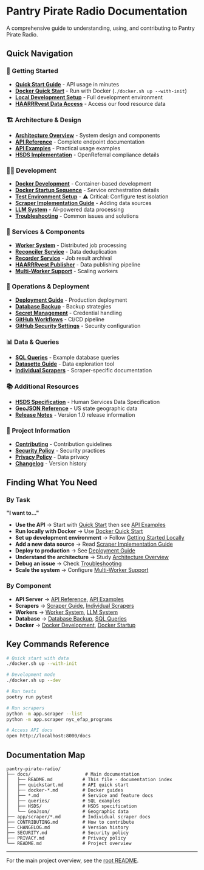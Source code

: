 # Pantry Pirate Radio Documentation

A comprehensive guide to understanding, using, and contributing to Pantry Pirate Radio.

## Quick Navigation

### 🚀 Getting Started
- **[Quick Start Guide](quickstart.md)** - API usage in minutes
- **[Docker Quick Start](docker-quickstart.md)** - Run with Docker (`./docker.sh up --with-init`)
- **[Local Development Setup](getting-started-locally.md)** - Full development environment
- **[HAARRRvest Data Access](haarrvest-quickstart.md)** - Access our food resource data

### 🏗️ Architecture & Design
- **[Architecture Overview](architecture.md)** - System design and components
- **[API Reference](api.md)** - Complete endpoint documentation
- **[API Examples](api-examples.md)** - Practical usage examples
- **[HSDS Implementation](hsds_index.md)** - OpenReferral compliance details

### 👨‍💻 Development
- **[Docker Development](docker-development.md)** - Container-based development
- **[Docker Startup Sequence](docker-startup-sequence.md)** - Service orchestration details
- **[Test Environment Setup](test-environment-setup.md)** - ⚠️ Critical: Configure test isolation
- **[Scraper Implementation Guide](scrapers.md)** - Adding data sources
- **[LLM System](llm.md)** - AI-powered data processing
- **[Troubleshooting](troubleshooting.md)** - Common issues and solutions

### 🔧 Services & Components
- **[Worker System](worker.md)** - Distributed job processing
- **[Reconciler Service](reconciler.md)** - Data deduplication
- **[Recorder Service](recorder.md)** - Job result archival
- **[HAARRRvest Publisher](haarrrvest-publisher.md)** - Data publishing pipeline
- **[Multi-Worker Support](multi-worker-support.md)** - Scaling workers

### 🚀 Operations & Deployment
- **[Deployment Guide](deployment.md)** - Production deployment
- **[Database Backup](database-backup.md)** - Backup strategies
- **[Secret Management](secret-management.md)** - Credential handling
- **[GitHub Workflows](GITHUB_WORKFLOWS.md)** - CI/CD pipeline
- **[GitHub Security Settings](GITHUB_SECURITY_SETTINGS.md)** - Security configuration

### 📊 Data & Queries
- **[SQL Queries](queries/)** - Example database queries
- **[Datasette Guide](datasette.md)** - Data exploration tool
- **[Individual Scrapers](scrapers/)** - Scraper-specific documentation

### 📚 Additional Resources
- **[HSDS Specification](HSDS/)** - Human Services Data Specification
- **[GeoJSON Reference](GeoJson/States/)** - US state geographic data
- **[Release Notes](RELEASE_NOTES_v1.md)** - Version 1.0 release information

### 🤝 Project Information
- **[Contributing](../CONTRIBUTING.md)** - Contribution guidelines
- **[Security Policy](../SECURITY.md)** - Security practices
- **[Privacy Policy](../PRIVACY.md)** - Data privacy
- **[Changelog](../CHANGELOG.md)** - Version history

## Finding What You Need

### By Task

**"I want to..."**

- **Use the API** → Start with [Quick Start](quickstart.md) then see [API Examples](api-examples.md)
- **Run locally with Docker** → Use [Docker Quick Start](docker-quickstart.md)
- **Set up development environment** → Follow [Getting Started Locally](getting-started-locally.md)
- **Add a new data source** → Read [Scraper Implementation Guide](scrapers.md)
- **Deploy to production** → See [Deployment Guide](deployment.md)
- **Understand the architecture** → Study [Architecture Overview](architecture.md)
- **Debug an issue** → Check [Troubleshooting](troubleshooting.md)
- **Scale the system** → Configure [Multi-Worker Support](multi-worker-support.md)

### By Component

- **API Server** → [API Reference](api.md), [API Examples](api-examples.md)
- **Scrapers** → [Scraper Guide](scrapers.md), [Individual Scrapers](../app/scraper/)
- **Workers** → [Worker System](worker.md), [LLM System](llm.md)
- **Database** → [Database Backup](database-backup.md), [SQL Queries](queries/)
- **Docker** → [Docker Development](docker-development.md), [Docker Startup](docker-startup-sequence.md)

## Key Commands Reference

```bash
# Quick start with data
./docker.sh up --with-init

# Development mode
./docker.sh up --dev

# Run tests
poetry run pytest

# Run scrapers
python -m app.scraper --list
python -m app.scraper nyc_efap_programs

# Access API docs
open http://localhost:8000/docs
```

## Documentation Map

```
pantry-pirate-radio/
├── docs/                    # Main documentation
│   ├── README.md           # This file - documentation index
│   ├── quickstart.md       # API quick start
│   ├── docker-*.md         # Docker guides
│   ├── *.md                # Service and feature docs
│   ├── queries/            # SQL examples
│   ├── HSDS/               # HSDS specification
│   └── GeoJson/            # Geographic data
├── app/scraper/*.md        # Individual scraper docs
├── CONTRIBUTING.md         # How to contribute
├── CHANGELOG.md            # Version history
├── SECURITY.md             # Security policy
├── PRIVACY.md              # Privacy policy
└── README.md               # Project overview
```

---

For the main project overview, see the [root README](../README.md).